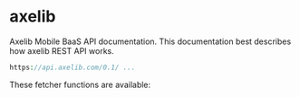 # axelib

Axelib Mobile BaaS API documentation. This documentation best describes how axelib REST API works.

```php
https://api.axelib.com/0.1/ ...
```

These fetcher functions are available:
